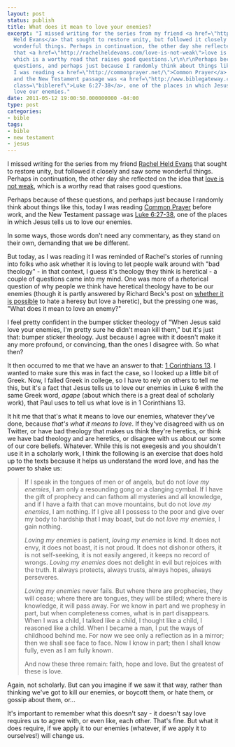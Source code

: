 ```yaml
---
layout: post
status: publish
title: What does it mean to love your enemies?
excerpt: "I missed writing for the series from my friend <a href=\"http://rachelheldevans.com/\">Rachel
  Held Evans</a> that sought to restore unity, but followed it closely and saw some
  wonderful things. Perhaps in continuation, the other day she reflected on the idea
  that <a href=\"http://rachelheldevans.com/love-is-not-weak\">love is not weak</a>,
  which is a worthy read that raises good questions.\r\n\r\nPerhaps because of these
  questions, and perhaps just because I randomly think about things like this, today
  I was reading <a href=\"http://commonprayer.net/\">Common Prayer</a> before work,
  and the New Testament passage was <a href=\"http://www.biblegateway.com/passage/?search=Luke%206:27%E2%80%9338&amp;version=NIV\"
  class=\"bibleref\">Luke 6:27-38</a>, one of the places in which Jesus tells us to
  love our enemies."
date: 2011-05-12 19:00:50.000000000 -04:00
type: post
categories:
- bible
tags:
- bible
- new testament
- jesus
---
```

I missed writing for the series from my friend <a href="http://rachelheldevans.com/">Rachel Held Evans</a> that sought to restore unity, but followed it closely and saw some wonderful things. Perhaps in continuation, the other day she reflected on the idea that <a href="http://rachelheldevans.com/love-is-not-weak">love is not weak</a>, which is a worthy read that raises good questions.

Perhaps because of these questions, and perhaps just because I randomly think about things like this, today I was reading <a href="http://commonprayer.net/">Common Prayer</a> before work, and the New Testament passage was <a href="http://www.biblegateway.com/passage/?search=Luke%206:27%E2%80%9338&amp;version=NIV" class="bibleref">Luke 6:27-38</a>, one of the places in which Jesus tells us to love our enemies.

In some ways, those words don't need any commentary, as they stand on their own, demanding that we be different.

But today, as I was reading it I was reminded of Rachel's stories of running into folks who ask whether it is loving to let people walk around with "bad theology" - in that context, I guess it's theology they think is heretical - a couple of questions came into my mind. One was more of a rhetorical question of why people we think have heretical theology have to be our enemies (though it is partly answered by Richard Beck's post on <a href="http://experimentaltheology.blogspot.com/2011/05/can-you-hate-heresy-but-love-heretic.html">whether it is possible</a> to hate a heresy but love a heretic), but the pressing one was, "What does it mean to love an enemy?"

I feel pretty confident in the bumper sticker theology of "When Jesus said love your enemies, I'm pretty sure he didn't mean kill them," but it's just that: bumper sticker theology. Just because I agree with it doesn't make it any more profound, or convincing, than the ones I disagree with. So what then?

It then occurred to me that we have an answer to that: <a href="http://www.biblegateway.com/passage/?search=1%20Corinthians%2013&amp;version=NIV" class="bibleref">1 Corinthians 13</a>. I wanted to make sure this was in fact the case, so I looked up a little bit of Greek. Now, I failed Greek in college, so I have to rely on others to tell me this, but it's a fact that Jesus tells us to love our enemies in Luke 6 with the same Greek word, <em>agape</em> (about which there is a great deal of scholarly work), that Paul uses to tell us what love is in 1 Corinthians 13.

It hit me that that's what it means to love our enemies, whatever they've done, because <em>that's what it means to love</em>. If they've disagreed with us on Twitter, or have bad theology that makes us think they're heretics, or think we have bad theology and are heretics, or disagree with us about our some of our core beliefs. Whatever. While this is not exegesis and you shouldn't use it in a scholarly work, I think the following is an exercise that does hold up to the texts because it helps us understand the word love, and has the power to shake us:

> If I speak in the tongues of men or of angels, but do not *love my enemies*, I am only a resounding gong or a clanging cymbal. If I have the gift of prophecy and can fathom all mysteries and all knowledge, and if I have a faith that can move mountains, but do not *love my enemies*, I am nothing. If I give all I possess to the poor and give over my body to hardship that I may boast, but do not *love my enemies*, I gain nothing.
> 
> *Loving my enemies* is patient, *loving my enemies* is kind. It does not envy, it does not boast, it is not proud. It does not dishonor others, it is not self-seeking, it is not easily angered, it keeps no record of wrongs. *Loving my enemies* does not delight in evil but rejoices with the truth. It always protects, always trusts, always hopes, always perseveres.
>
> *Loving my enemies* never fails. But where there are prophecies, they will cease; where there are tongues, they will be stilled; where there is knowledge, it will pass away. For we know in part and we prophesy in part, but when completeness comes, what is in part disappears. When I was a child, I talked like a child, I thought like a child, I reasoned like a child. When I became a man, I put the ways of childhood behind me. For now we see only a reflection as in a mirror; then we shall see face to face. Now I know in part; then I shall know fully, even as I am fully known.
>
> And now these three remain: faith, hope and love. But the greatest of these is love.

Again, not scholarly. But can you imagine if we saw it that way, rather than thinking we've got to kill our enemies, or boycott them, or hate them, or gossip about them, or...

It's important to remember what this doesn't say - it doesn't say love requires us to agree with, or even like, each other. That's fine. But what it does require, if we apply it to our enemies (whatever, if we apply it to ourselves!) will change us.
